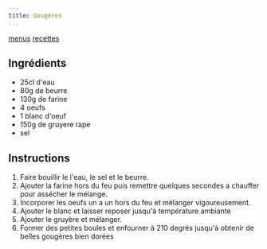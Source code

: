 ```yaml
---
title: Gougères
...
```


[menus](/home/antoine/Documents/Menus/menu/html)
[recettes](/home/antoine/Documents/Menus/recipe/html)

## Ingrédients
- 25cl d'eau
- 80g de beurre
- 130g de farine
- 4 oeufs
- 1 blanc d'oeuf
- 150g de gruyere rape
- sel

## Instructions

1. Faire bouillir le l'eau, le sel et le beurre.
2. Ajouter la farine hors du feu puis remettre quelques secondes a chauffer pour assécher le mélange.
3. Incorporer les oeufs un a un hors du feu et mélanger vigoureusement.
4. Ajouter le blanc et laisser reposer jusqu'à température ambiante
5. Ajouter le gruyère et mélanger.
6. Former des petites boules et enfourner à 210 degrés jusqu'à obtenir de belles gougères bien dorées
